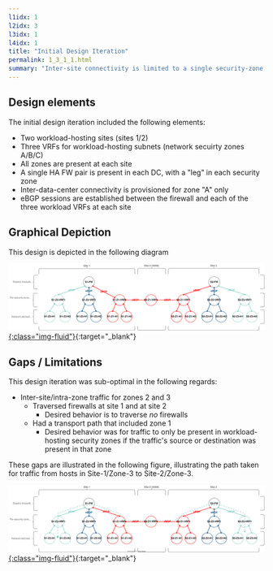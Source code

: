 ```yaml
---
l1idx: 1
l2idx: 3
l3idx: 1
l4idx: 1
title: "Initial Design Iteration"
permalink: 1_3_1_1.html
summary: "Inter-site connectivity is limited to a single security-zone, which becomes a de-facto transit-zone."
---
```


## Design elements

The initial design iteration included the following elements:
  - Two workload-hosting sites (sites 1/2)
  - Three VRFs for workload-hosting subnets (network secuirty zones A/B/C)
  - All zones are present at each site
  - A single HA FW pair is present in each DC, with a "leg" in each security zone
  - Inter-data-center connectivity is provisioned for zone "A" only
  - eBGP sessions are established between the firewall and each of the three workload VRFs at each site

## Graphical Depiction
This design is depicted in the following diagram

[![image](./spont-sym-case-study-1.drawio.svg){:class="img-fluid"}](./pages/1/3%20(spontaneous-symmetry)/spont-sym-case-study-1.drawio.svg){:target="_blank"}

## Gaps / Limitations

This design iteration was sub-optimal in the following regards:
- Inter-site/intra-zone traffic for zones 2 and 3
  - Traversed firewalls at site 1 and at site 2
    - Desired behavior is to traverse *no* firewalls
  - Had a transport path that included zone 1
    - Desired behavior was for traffic to only be present in workload-hosting security zones if the traffic's source or destination was present in that zone

These gaps are illustrated in the following figure, illustrating the path taken for traffic from hosts in Site-1/Zone-3 to Site-2/Zone-3.

[![image](./spont-sym-case-study-1-a.drawio.svg){:class="img-fluid"}](./pages/1/3%20(spontaneous-symmetry)/spont-sym-case-study-1-a.drawio.svg){:target="_blank"}
